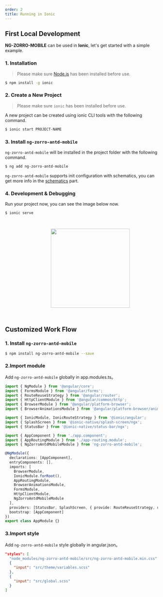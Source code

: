 ```yaml
---
order: 2
title: Running in Ionic
---
```


## First Local Development

**NG-ZORRO-MOBILE** can be used in **Ionic**, let's get started with a simple example.

### 1. Installation

> Please make sure [Node.js](https://nodejs.org/en/) has been installed before use.

```bash
$ npm install -g ionic
```

### 2. Create a New Project

> Please make sure `ionic` has been installed before use.

A new project can be created using ionic CLI tools with the following command.

```bash
$ ionic start PROJECT-NAME
```

### 3. Install `ng-zorro-antd-mobile`

`ng-zorro-antd-mobile` will be installed in the project folder with the following command.

```bash
$ ng add ng-zorro-antd-mobile
```

`ng-zorro-antd-mobile` supports init configuration with schematics, you can get more info in the [schematics](https://ng.mobile.ant.design/#/docs/schematics/en) part.

### 4. Development & Debugging

Run your project now, you can see the image below now.

```bash
$ ionic serve
```

<img style="display: block;padding: 30px 30%;height: 260px;" src="https://img.alicdn.com/tfs/TB15EhGJwHqK1RjSZFPXXcwapXa-500-539.png">

## Customized Work Flow

### 1. Install `ng-zorro-antd-mobile`

```bash
$ npm install ng-zorro-antd-mobile --save
```

### 2.Import module

Add `ng-zorro-antd-mobile` globally in app.modules.ts。

```typescript
import { NgModule } from '@angular/core';
import { FormsModule } from '@angular/forms';
import { RouteReuseStrategy } from '@angular/router';
import { HttpClientModule } from '@angular/common/http';
import { BrowserModule } from '@angular/platform-browser';
import { BrowserAnimationsModule } from '@angular/platform-browser/animations';

import { IonicModule, IonicRouteStrategy } from '@ionic/angular';
import { SplashScreen } from '@ionic-native/splash-screen/ngx';
import { StatusBar } from '@ionic-native/status-bar/ngx';

import { AppComponent } from './app.component';
import { AppRoutingModule } from './app-routing.module';
import { NgZorroAntdMobileModule } from 'ng-zorro-antd-mobile';

@NgModule({
  declarations: [AppComponent],
  entryComponents: [],
  imports: [
    BrowserModule,
    IonicModule.forRoot(),
    AppRoutingModule,
    BrowserAnimationsModule,
    FormsModule,
    HttpClientModule,
    NgZorroAntdMobileModule
  ],
  providers: [StatusBar, SplashScreen, { provide: RouteReuseStrategy, useClass: IonicRouteStrategy }],
  bootstrap: [AppComponent]
})
export class AppModule {}
```

### 3.Import style

Add `ng-zorro-antd-mobile` style globally in angular.json。

```json
"styles": [
  "node_modules/ng-zorro-antd-mobile/src/ng-zorro-antd-mobile.min.css",
  {
    "input": "src/theme/variables.scss"
  },
  {
    "input": "src/global.scss"
  }
]
```
